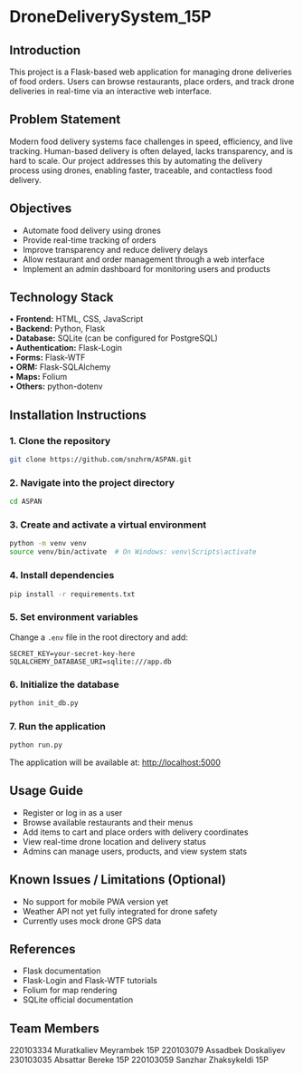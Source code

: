 # DroneDeliverySystem_15P

## Introduction  
This project is a Flask-based web application for managing drone deliveries of food orders. Users can browse restaurants, place orders, and track drone deliveries in real-time via an interactive web interface.

## Problem Statement  
Modern food delivery systems face challenges in speed, efficiency, and live tracking. Human-based delivery is often delayed, lacks transparency, and is hard to scale. Our project addresses this by automating the delivery process using drones, enabling faster, traceable, and contactless food delivery.

## Objectives  
- Automate food delivery using drones  
- Provide real-time tracking of orders  
- Improve transparency and reduce delivery delays  
- Allow restaurant and order management through a web interface  
- Implement an admin dashboard for monitoring users and products  

## Technology Stack  
• **Frontend:** HTML, CSS, JavaScript  
• **Backend:** Python, Flask  
• **Database:** SQLite (can be configured for PostgreSQL)  
• **Authentication:** Flask-Login  
• **Forms:** Flask-WTF  
• **ORM:** Flask-SQLAlchemy  
• **Maps:** Folium  
• **Others:** python-dotenv  

## Installation Instructions  
### 1. Clone the repository  
```bash  
git clone https://github.com/snzhrm/ASPAN.git  
```

### 2. Navigate into the project directory  
```bash  
cd ASPAN  
```

### 3. Create and activate a virtual environment  
```bash  
python -m venv venv  
source venv/bin/activate  # On Windows: venv\Scripts\activate  
```

### 4. Install dependencies  
```bash  
pip install -r requirements.txt  
```

### 5. Set environment variables  
Change a `.env` file in the root directory and add:  
```env  
SECRET_KEY=your-secret-key-here  
SQLALCHEMY_DATABASE_URI=sqlite:///app.db  
```

### 6. Initialize the database  
```bash  
python init_db.py  
```

### 7. Run the application  
```bash  
python run.py  
```

The application will be available at: [http://localhost:5000](http://localhost:5000)

## Usage Guide  
- Register or log in as a user  
- Browse available restaurants and their menus  
- Add items to cart and place orders with delivery coordinates  
- View real-time drone location and delivery status  
- Admins can manage users, products, and view system stats  


## Known Issues / Limitations (Optional)  
- No support for mobile PWA version yet  
- Weather API not yet fully integrated for drone safety  
- Currently uses mock drone GPS data  

## References  
- Flask documentation  
- Flask-Login and Flask-WTF tutorials  
- Folium for map rendering  
- SQLite official documentation  

## Team Members  
220103334 Muratkaliev Meyrambek 15P
220103079 Assadbek Doskaliyev
230103035 Absattar Bereke 15P
220103059 Sanzhar Zhaksykeldi 15P
